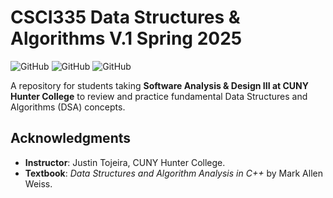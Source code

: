 # CSCI335 Data Structures & Algorithms V.1 Spring 2025

![GitHub](https://img.shields.io/badge/Language-C++-blue) 
![GitHub](https://img.shields.io/badge/Status-Active-brightgreen)
![GitHub](https://img.shields.io/badge/Version-V.1_Spring_2025-orange)

A repository for students taking **Software Analysis & Design III at CUNY Hunter College** to review and practice fundamental Data Structures and Algorithms (DSA) concepts. 

**Acknowledgments**
----------------------

-   **Instructor**: Justin Tojeira, CUNY Hunter College.
-   **Textbook**: *Data Structures and Algorithm Analysis in C++* by Mark Allen Weiss.

